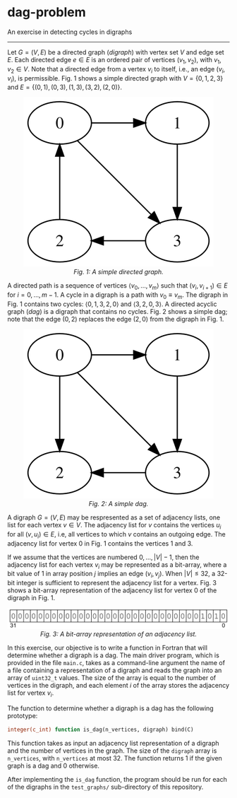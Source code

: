 # dag-problem
An exercise in detecting cycles in digraphs

-----

Let $G = (V,E)$ be a directed graph (*digraph*) with vertex set $V$ and edge set $E$. Each
directed edge $e \in E$ is an ordered pair of vertices $(v_1,v_2)$, with $v_1, v_2 \in V$. Note that a
directed edge from a vertex $v_i$ to itself, i.e., an edge $(v_i,v_i)$, is permissible. Fig. 1 shows
a simple directed graph with $V = \lbrace 0, 1, 2, 3 \rbrace$ and $E = \lbrace (0,1), (0,3), (1,3), (3,2), (2,0) \rbrace$.

<p align="center">
<img src="/figures/digraph.svg"/>
<br>
<em>Fig. 1: A simple directed graph.</em>
</p>

A directed path is a sequence of vertices $\langle v_0, \ldots, v_m \rangle$ such that
$(v_i, v_{i+1}) \in E$ for $i = 0, \ldots, m-1$. A cycle in a digraph is a path with $v_0 \equiv v_m$.
The digraph in Fig. 1 contains two cycles: $\langle 0, 1, 3, 2, 0 \rangle$ and $\langle 3, 2, 0, 3 \rangle$.
A directed acyclic graph (*dag*) is a digraph that contains no cycles. Fig. 2 shows a simple
dag; note that the edge $(0,2)$ replaces the edge $(2,0)$ from the digraph in Fig. 1.

<p align="center">
<img src="/figures/dag.svg"/>
<br>
<em>Fig. 2: A simple dag.</em>
</p>

A digraph $G = (V,E)$ may be respresented as a set of adjacency
lists, one list for each vertex $v \in V$. The adjacency list for $v$ contains the vertices
$u_i$ for all $(v,u_i) \in E$, i.e, all vertices to which $v$ contains an outgoing edge.
The adjacency list for vertex $0$ in Fig. 1 contains the vertices $1$ and $3$.

If we assume that the vertices are numbered $0, \ldots, |V|-1$, then the adjacency list
for each vertex $v_i$ may be represented as a bit-array, where a bit value of 1 in
array position $j$ implies an edge $(v_i, v_j)$. When $|V| \le 32$, a 32-bit integer
is sufficient to represent the adjacency list for a vertex. Fig. 3 shows a bit-array
representation of the adjacency list for vertex $0$ of the digraph in Fig. 1.

<p align="center">
<img src="/figures/adj_list.svg"/>
<br>
<em>Fig. 3: A bit-array representation of an adjacency list.</em>
</p>

In this exercise, our objective is to write a function in Fortran that will
determine whether a digraph is a dag. The main driver program, which is
provided in the file `main.c`, takes as a command-line argument the name of a file containing a
representation of a digraph and reads the graph into an array of `uint32_t`
values. The size of the array is equal to the number of vertices in the digraph,
and each element $i$ of the array stores the adjacency list for vertex $v_i$.

The function to determine whether a digraph is a dag has the following
prototype:
```fortran
integer(c_int) function is_dag(n_vertices, digraph) bind(C)
```
This function takes as input an adjacency list representation of a digraph
and the number of vertices in the graph. The size of the `digraph` array is
`n_vertices`, with `n_vertices` at most 32. The function returns 1 if the given
graph is a dag and 0 otherwise.

After implementing the `is_dag` function, the program should be run for each of
the digraphs in the `test_graphs/` sub-directory of this repository.
